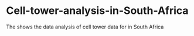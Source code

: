 # Cell-tower-analysis-in-South-Africa
The shows the data analysis of cell tower data for in South Africa
